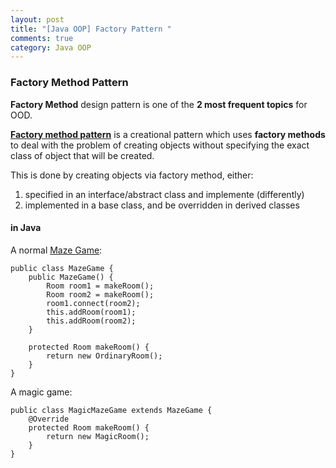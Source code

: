 ```yaml
---
layout: post
title: "[Java OOP] Factory Pattern "
comments: true
category: Java OOP
---
```


### Factory Method Pattern

**Factory Method** design pattern is one of the **2 most frequent topics** for OOD.

**[Factory method pattern](http://en.wikipedia.org/wiki/Factory_method_pattern)** is a creational pattern which uses **factory methods** to deal with the problem of creating objects without specifying the exact class of object that will be created.

This is done by creating objects via factory method, either:

1. specified in an interface/abstract class and implemente (differently)
1. implemented in a base class, and be overridden in derived classes

#### in Java

A normal [Maze Game](http://en.wikipedia.org/wiki/Factory_method_pattern#Java):

    public class MazeGame {
        public MazeGame() {
            Room room1 = makeRoom();
            Room room2 = makeRoom();
            room1.connect(room2);
            this.addRoom(room1);
            this.addRoom(room2);
        }

        protected Room makeRoom() {
            return new OrdinaryRoom();
        }
    }

A magic game:

    public class MagicMazeGame extends MazeGame {
        @Override
        protected Room makeRoom() {
            return new MagicRoom();
        }
    }
